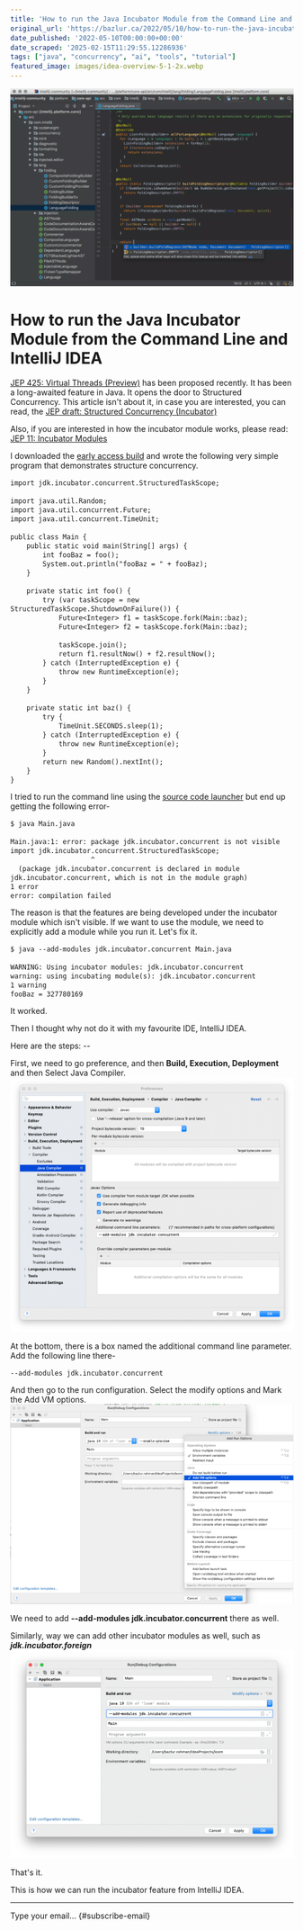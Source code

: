 ```yaml
---
title: 'How to run the Java Incubator Module from the Command Line and IntelliJ IDEA'
original_url: 'https://bazlur.ca/2022/05/10/how-to-run-the-java-incubator-module-from-the-command-line-and-intellij-idea/'
date_published: '2022-05-10T00:00:00+00:00'
date_scraped: '2025-02-15T11:29:55.12286936'
tags: ["java", "concurrency", "ai", "tools", "tutorial"]
featured_image: images/idea-overview-5-1-2x.webp
---
```


![](images/idea-overview-5-1-2x.webp)

How to run the Java Incubator Module from the Command Line and IntelliJ IDEA
============================================================================

[JEP 425: Virtual Threads (Preview)](https://openjdk.java.net/jeps/425) has been proposed recently. It has been a long-awaited feature in Java. It opens the door to Structured Concurrency. This article isn't about it, in case you are interested, you can read, the [JEP draft: Structured Concurrency (Incubator)](https://openjdk.java.net/jeps/8277129)

Also, if you are interested in how the incubator module works, please read: [JEP 11: Incubator Modules](https://openjdk.java.net/jeps/11)

I downloaded the [early access build](https://jdk.java.net/loom/) and wrote the following very simple program that demonstrates structure concurrency.

```
import jdk.incubator.concurrent.StructuredTaskScope;

import java.util.Random;
import java.util.concurrent.Future;
import java.util.concurrent.TimeUnit;

public class Main {
    public static void main(String[] args) {
        int fooBaz = foo();
        System.out.println("fooBaz = " + fooBaz);
    }

    private static int foo() {
        try (var taskScope = new StructuredTaskScope.ShutdownOnFailure()) {
            Future<Integer> f1 = taskScope.fork(Main::baz);
            Future<Integer> f2 = taskScope.fork(Main::baz);

            taskScope.join();
            return f1.resultNow() + f2.resultNow();
        } catch (InterruptedException e) {
            throw new RuntimeException(e);
        }
    }

    private static int baz() {
        try {
            TimeUnit.SECONDS.sleep(1);
        } catch (InterruptedException e) {
            throw new RuntimeException(e);
        }
        return new Random().nextInt();
    }
}
```

I tried to run the command line using the [source code launcher](https://openjdk.java.net/jeps/330) but end up getting the following error-

```
$ java Main.java 

Main.java:1: error: package jdk.incubator.concurrent is not visible
import jdk.incubator.concurrent.StructuredTaskScope;
                    ^
  (package jdk.incubator.concurrent is declared in module jdk.incubator.concurrent, which is not in the module graph)
1 error
error: compilation failed
```

The reason is that the features are being developed under the incubator module which isn't visible. If we want to use the module, we need to explicitly add a module while you run it. Let's fix it.

```
$ java --add-modules jdk.incubator.concurrent Main.java

WARNING: Using incubator modules: jdk.incubator.concurrent
warning: using incubating module(s): jdk.incubator.concurrent
1 warning
fooBaz = 327780169
```

It worked.  


Then I thought why not do it with my favourite IDE, IntelliJ IDEA.   


Here are the steps: --

First, we need to go preference, and then **Build, Execution, Deployment** and then Select Java Compiler.
![](images/screen-shot-2022-05-09-at-11.43.12-pm-1024x917.png)

At the bottom, there is a box named the additional command line parameter. Add the following line there-

```
--add-modules jdk.incubator.concurrent
```

And then go to the run configuration. Select the modify options and Mark the Add VM options.
![](images/screen-shot-2022-05-08-at-5.04.39-am-1024x722.png)

We need to add **--add-modules jdk.incubator.concurrent** there as well.

Similarly, way we can add other incubator modules as well, such as ***jdk.incubator.foreign***
![](images/screen-shot-2022-05-09-at-11.43.35-pm-1024x751.png)

That's it.

This is how we can run the incubator feature from IntelliJ IDEA.  

*** ** * ** ***

Type your email... {#subscribe-email}
